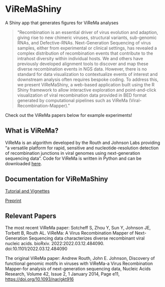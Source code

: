 # ViReMaShiny
 A Shiny app that generates figures for ViReMa analyses
 
> "Recombination is an essential driver of virus evolution and adaption, giving rise to new chimeric viruses, structural variants, sub-genomic RNAs, and Defective-RNAs. Next-Generation Sequencing of virus samples, either from experimental or clinical settings, has revealed a complex distribution of recombination events that contribute to the intrahost diversity within individual hosts. We and others have previously developed alignment tools to discover and map these diverse recombination events in NGS data. However, there is no standard for data visualization to contextualize events of interest and downstream analysis often requires bespoke coding. To address this, we present ViReMaShiny, a web-based application built using the R Shiny framework to allow interactive exploration and point-and-click visualization of viral recombination data provided in BED format generated by computational pipelines such as ViReMa (Viral-Recombination-Mapper)."

Check out the ViReMa papers below for example experiments!

## What is ViReMa?
ViReMa is an algorithm developed by the Routh and Johnson Labs providing “a versatile platform for rapid, sensitive and nucleotide-resolution detection of recombination junctions in viral genomes using next-generation sequencing data”. Code for ViReMa is written in Python and can be downloaded [here](https://sourceforge.net/projects/virema/).

## Documentation for ViReMaShiny
[Tutorial and Vignettes](https://jayeung12.github.io/)


[Preprint](https://www.biorxiv.org/content/10.1101/2022.04.06.487215v1)

## Relevant Papers
The most recent ViReMa paper:
Sotcheff S, Zhou Y, Sun Y, Johnson JE, Torbett B, Routh AL. ViReMa: A Virus Recombination Mapper of Next-Generation Sequencing data characterizes diverse recombinant viral nucleic acids. bioRxiv. 2022:2022.03.12.484090. doi:10.1101/2022.03.12.484090

The original ViReMa paper:
Andrew Routh, John E. Johnson, Discovery of functional genomic motifs in viruses with ViReMa-a Virus Recombination Mapper-for analysis of next-generation sequencing data, Nucleic Acids Research, Volume 42, Issue 2, 1 January 2014, Page e11, https://doi.org/10.1093/nar/gkt916
